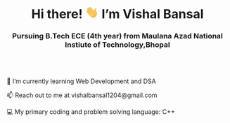 
<br>
<h1 align="center"> Hi there! <img src="https://raw.githubusercontent.com/ABSphreak/ABSphreak/master/gifs/Hi.gif" width="30px"> I’m Vishal Bansal </h1>
<h3 align="center">Pursuing B.Tech ECE (4th year) from Maulana Azad National Instiute of Technology,Bhopal</h2>
<br><br>
<p> 🌱 I’m currently learning Web Development and DSA</p>
<p> 📫 Reach out to me at vishalbansal1204@gmail.com</p>
<p> 💻 My primary coding and problem solving language: C++ </p>
